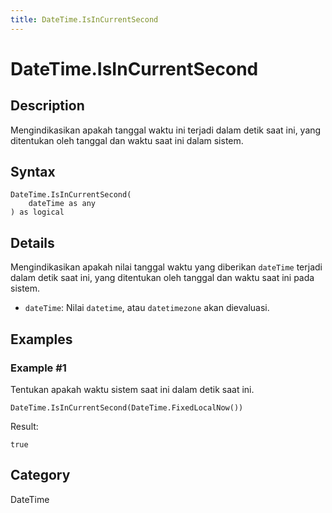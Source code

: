 ```yaml
---
title: DateTime.IsInCurrentSecond
---
```


# DateTime.IsInCurrentSecond


## Description

Mengindikasikan apakah tanggal waktu ini terjadi dalam detik saat ini, yang ditentukan oleh tanggal dan waktu saat ini dalam sistem.


## Syntax

```powerquery
DateTime.IsInCurrentSecond(
    dateTime as any
) as logical
```


## Details

Mengindikasikan apakah nilai tanggal waktu yang diberikan <code>dateTime</code> terjadi dalam detik saat ini, yang ditentukan oleh tanggal dan waktu saat ini pada sistem.      <ul>      <li><code>dateTime</code>: Nilai <code>datetime</code>, atau <code>datetimezone</code> akan dievaluasi.</li>      </ul>


## Examples

### Example #1 
Tentukan apakah waktu sistem saat ini dalam detik saat ini.
```powerquery
DateTime.IsInCurrentSecond(DateTime.FixedLocalNow())
```

Result: 
```powerquery
true
```




## Category
DateTime
